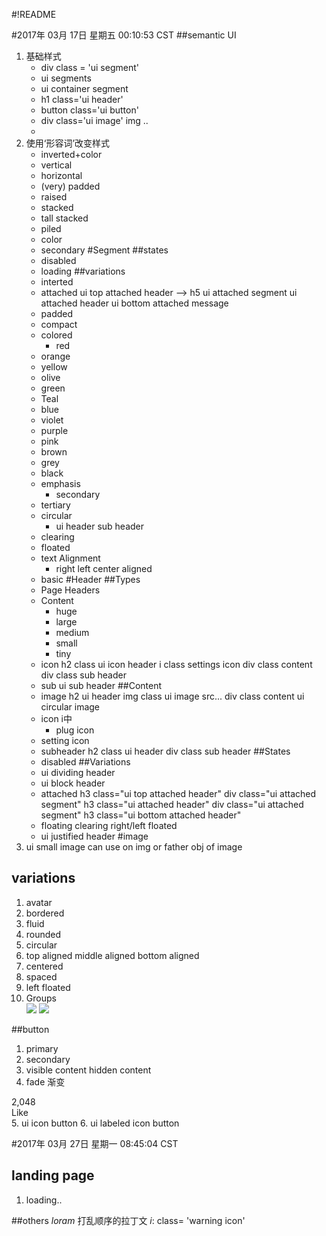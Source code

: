 #!README


#2017年 03月 17日 星期五 00:10:53 CST
##semantic UI 
1. 基础样式
    + div class = 'ui segment'
    + ui segments
    + ui container segment
    + h1 class='ui header'
    + button class='ui button'
    + div class='ui image'
        img ..
    + 
2. 使用‘形容词’改变样式
    + inverted+color  
    + vertical
    + horizontal
    + (very) padded
    + raised
    + stacked
    + tall stacked
    + piled
    + color
    + secondary
#Segment
##states
    + disabled
    + loading
##variations
    + interted
    + attached
        ui top attached header  --> h5
	ui attached segment
	ui attached header
	ui bottom attached <warning> message
    + padded
    + compact
    + colored
        - red
	- orange 
	- yellow
	- olive
	- green
	- Teal
	- blue
	- violet
	- purple
	- pink
	- brown
	- grey
	- black
    + emphasis
        - secondary
	- tertiary
    + circular
        - ui header
	    sub header
    + clearing
    + floated
    + text Alignment
        - right left center aligned
    + basic
#Header
##Types
    + Page Headers
    + Content
        - huge
        - large
        - medium
        - small
        - tiny
    + icon
        h2 class ui icon header
	    i class settings icon
	    div class content
	        div class sub header
    + sub
        ui sub header
##Content
    + image
        h2 ui header
	    img class ui image src...
	    div class content
        ui circular image
    + icon i中
        - plug icon
	- setting icon
    + subheader
        h2 class ui header
	    div class sub header
##States
    + disabled
##Variations
    + ui dividing header
    + ui block header
    + attached
        h3 class="ui top attached header"
	div class="ui attached segment"
	h3 class="ui attached header"
	div class="ui attached segment"
	h3 class="ui bottom attached header"
    + floating   clearing  right/left floated
    + ui justified header
#image
1. ui small image     can use on img or father obj of image
## variations
1. avatar
2. bordered
3. fluid
4. rounded
5. circular
6. top aligned
   middle aligned
   bottom aligned
7. centered
8. spaced
9. left floated
10. Groups
    <div class="ui tiny images">
      <img class="ui image" src="/images/wireframe/image.png">
      <img class="ui image" src="/images/wireframe/image.png">
    </div>
##button
1. primary
2. secondary
3. visible content
   hidden content
4. fade 渐变
<div class="ui left labeled button" tabindex="0">
  <a class="ui basic right pointing label">
    2,048
  </a>
  <div class="ui button">
    <i class="heart icon"></i> Like
  </div>
</div>
5. ui icon button
6. ui labeled icon button


#2017年 03月 27日 星期一 08:45:04 CST
## landing page
1. loading..






##others
*loram* 打乱顺序的拉丁文
*i*: class= 'warning icon'

